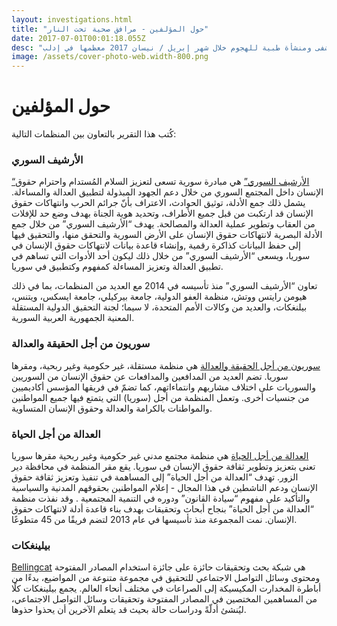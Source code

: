 ```yaml
---
layout: investigations.html
title: "حول المؤلفين - مرافق صحية تحت النار"
date: 2017-07-01T00:01:18.055Z
desc: "تقرير مُفصّل عن استهداف 25 مستشفى ومنشأة طبية للهجوم خلال شهر إبريل / نيسان 2017 معظمها في إدلب"
image: /assets/cover-photo-web.width-800.png
---
```


# حول المؤلفين

كُتب هذا التقرير بالتعاون بين المنظمات التالية:

### الأرشيف السوري

[“الأرشيف السوري”](https://syrianarchive.org/) هي مبادرة سورية تسعى لتعزيز السلام المُستدام واحترام حقوق الإنسان داخل المجتمع السوري من خلال دعم الجهود المبذولة لتطبيق العدالة والمساءلة. يشمل ذلك جمع الأدلة، توثيق الحوادث، الاعتراف بأنّ جرائم الحرب وانتهاكات حقوق الإنسان قد ارتكبت من قبل جميع الأطراف، وتحديد هوية الجناة بهدف وضع حد للإفلات من العقاب وتطوير عملية العدالة والمصالحة.  يهدف “الأرشيف السوري” من خلال جمع الأدلة البصرية لانتهاكات حقوق الإنسان على الأرض السورية والتحقق منها، والتحقيق فيها إلى حفظ البيانات كذاكرة رقمية ,وإنشاء قاعدة بيانات لانتهاكات حقوق الإنسان في سوريا، ويسعى “الأرشيف السوري” من خلال ذلك ليكون أحد الأدوات التي تساهم في تطبيق العدالة وتعزيز المساءلة كمفهوم وكتطبيق في سوريا.

تعاون “الأرشيف السوري” منذ تأسيسه في 2014 مع العديد من المنظمات، بما في ذلك هيومن رايتس ووتش، منظمة العفو الدولية، جامعة بيركيلي، جامعة ايسكس، ويتنس، بيلنغكات، والعديد من وكالات الأمم المتحدة، لا سيما؛ لجنة التحقيق الدولية المستقلة المعنية الجمهورية العربية السورية.

### سوريون من أجل الحقيقة والعدالة

[سوريون من أجل الحقيقة والعدالة](https://stj-sy.com/en) هي منظمة مستقلة، غير حكومية وغير ربحية، ومقرها سوريا. تضم العديد من المدافعين والمدافعات عن حقوق الإنسان من السوريين والسوريات على اختلاف مشاربهم وانتماءاتهم، كما تضمّ في فريقها المؤسس أكاديميين من جنسيات أخرى. وتعمل المنظمة من أجل (سوريا) التي يتمتع فيها جميع المواطنين والمواطنات بالكرامة والعدالة وحقوق الإنسان المتساوية.

### العدالة من أجل الحياة

[العدالة من أجل الحياة](https://jfl.ngo/) هي منظمة مجتمع مدني غير حكومية وغير ربحية مقرها سوريا تعنى بتعزيز وتطوير ثقافة حقوق الإنسان في سوريا. يقع مقر المنظمة في محافظة دير الزور. تهدف “العدالة من أجل الحياة” إلى المساهمة في تنفيذ وتعزيز ثقافة حقوق الإنسان ودعم الناشطين في هذا المجال - إعلام المواطنين بحقوقهم المدنية والسياسية والتأكيد على مفهوم “سيادة القانون” ودوره في التنمية المجتمعية . وقد نفذت منظمة “العدالة من أجل الحياة” بنجاح أبحاث وتحقيقات بهدف بناء قاعدة أدلة لانتهاكات حقوق الإنسان.  نمت المجموعة منذ تأسيسها في عام 2013 لتضم فريقًا من 45 متطوعًا.

### بيلينغكات

[Bellingcat](https://www.bellingcat.com/) هي شبكة بحث وتحقيقات حائزة على جائزة استخدام المصادر المفتوحة ومحتوى وسائل التواصل الاجتماعي للتحقيق في مجموعة متنوعة من المواضيع، بدءًا من أباطرة المخدارت المكيسيكة إلى الصراعات في مختلف أنحاء العالم. يجمع بيلينغكات كلًا من المساهمين المختصين في المصادر المفتوحة وتحقيقات وسائل التواصل الاجتماعي، ليُنشئ أدلّةً ودراسات حالة بحيث قد يتعلم الآخرين أن يحذوا حذوها.

        
